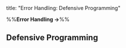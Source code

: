 <frontmatter>
title: "Error Handling: Defensive Programming"
</frontmatter>

<link rel="stylesheet" href="{{baseUrl}}/css/textbook.css">

<div class="website-content" id="all">

%%**Error Handling →**%%

<div id="title">

## Defensive Programming
</div>
<div id="main">

<include src="what/embed.md" boilerplate  />
<include src="compulsoryAssociations/embed.md" boilerplate  />
<include src="1to1Associations/embed.md" boilerplate  />
<include src="referentialIntegrity/embed.md" boilerplate  />
<include src="when/embed.md" boilerplate  />

</div>

</div>
